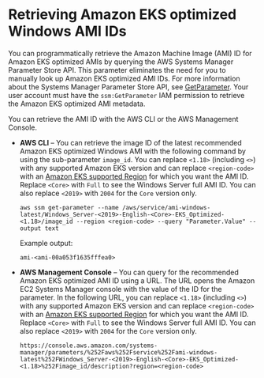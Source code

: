 # Retrieving Amazon EKS optimized Windows AMI IDs<a name="retrieve-windows-ami-id"></a>

You can programmatically retrieve the Amazon Machine Image \(AMI\) ID for Amazon EKS optimized AMIs by querying the AWS Systems Manager Parameter Store API\. This parameter eliminates the need for you to manually look up Amazon EKS optimized AMI IDs\. For more information about the Systems Manager Parameter Store API, see [GetParameter](https://docs.aws.amazon.com/systems-manager/latest/APIReference/API_GetParameter.html)\. Your user account must have the `ssm:GetParameter` IAM permission to retrieve the Amazon EKS optimized AMI metadata\.

You can retrieve the AMI ID with the AWS CLI or the AWS Management Console\.
+ **AWS CLI** – You can retrieve the image ID of the latest recommended Amazon EKS optimized Windows AMI with the following command by using the sub\-parameter `image_id`\. You can replace `<1.18>` \(including `<>`\) with any supported Amazon EKS version and can replace `<region-code>` with an [Amazon EKS supported Region](https://docs.aws.amazon.com/general/latest/gr/eks.html) for which you want the AMI ID\. Replace `<Core>` with `Full` to see the Windows Server full AMI ID\. You can also replace `<2019>` with `2004` for the `Core` version only\.

  ```
  aws ssm get-parameter --name /aws/service/ami-windows-latest/Windows_Server-<2019>-English-<Core>-EKS_Optimized-<1.18>/image_id --region <region-code> --query "Parameter.Value" --output text
  ```

  Example output:

  ```
  ami-<ami-00a053f1635fffea0>
  ```
+ **AWS Management Console** – You can query for the recommended Amazon EKS optimized AMI ID using a URL\. The URL opens the Amazon EC2 Systems Manager console with the value of the ID for the parameter\. In the following URL, you can replace `<1.18>` \(including `<>`\) with any supported Amazon EKS version and can replace `<region-code>` with an [Amazon EKS supported Region](https://docs.aws.amazon.com/general/latest/gr/eks.html) for which you want the AMI ID\. Replace `<Core>` with `Full` to see the Windows Server full AMI ID\. You can also replace `<2019>` with `2004` for the `Core` version only\.

  ```
  https://console.aws.amazon.com/systems-manager/parameters/%252Faws%252Fservice%252Fami-windows-latest%252FWindows_Server-<2019>-English-<Core>-EKS_Optimized-<1.18>%252Fimage_id/description?region=<region-code>
  ```